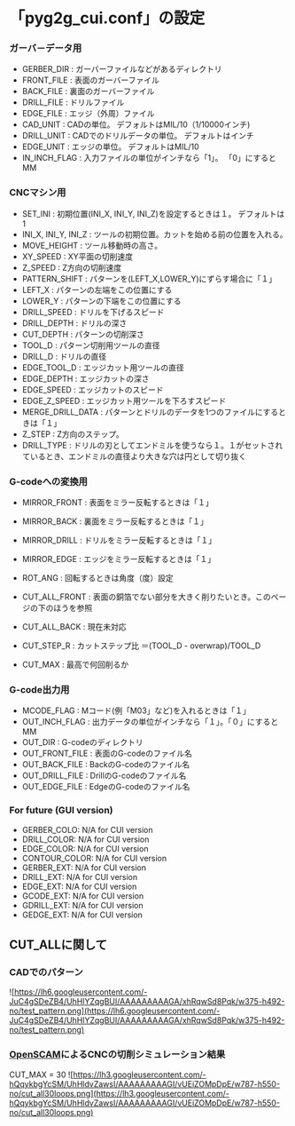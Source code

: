 # 「pyg2g\_cui.conf」の設定 #

### ガーバ－データ用 ###
  * GERBER\_DIR : ガーバーファイルなどがあるディレクトリ
  * FRONT\_FILE : 表面のガーバーファイル
  * BACK\_FILE : 裏面のガーバーファイル
  * DRILL\_FILE : ドリルファイル
  * EDGE\_FILE : エッジ（外周）ファイル
  * CAD\_UNIT : CADの単位。 デフォルトはMIL/10（1/10000インチ)
  * DRILL\_UNIT : CADでのドリルデータの単位。 デフォルトはインチ
  * EDGE\_UNIT :  エッジの単位。 デフォルトはMIL/10
  * IN\_INCH\_FLAG : 入力ファイルの単位がインチなら「1」。 「0」にすると MM

### CNCマシン用 ###
  * SET\_INI : 初期位置(INI\_X, INI\_Y, INI\_Z)を設定するときは１。 デフォルトは 1
  * INI\_X, INI\_Y, INI\_Z : ツールの初期位置。カットを始める前の位置を入れる。
  * MOVE\_HEIGHT : ツール移動時の高さ。
  * XY\_SPEED : XY平面の切削速度
  * Z\_SPEED : Z方向の切削速度
  * PATTERN\_SHIFT : パターンを(LEFT\_X,LOWER\_Y)にずらす場合に「１」
  * LEFT\_X : パターンの左端をこの位置にする
  * LOWER\_Y : パターンの下端をこの位置にする
  * DRILL\_SPEED : ドリルを下げるスピード
  * DRILL\_DEPTH : ドリルの深さ
  * CUT\_DEPTH : パターンの切削深さ
  * TOOL\_D : パターン切削用ツールの直径
  * DRILL\_D : ドリルの直径
  * EDGE\_TOOL\_D : エッジカット用ツールの直径
  * EDGE\_DEPTH : エッジカットの深さ
  * EDGE\_SPEED : エッジカットのスピード
  * EDGE\_Z\_SPEED : エッジカット用ツールを下ろすスピード
  * MERGE\_DRILL\_DATA : パターンとドリルのデータを1つのファイルにするときは「１」
  * Z\_STEP : Z方向のステップ。
  * DRILL\_TYPE : ドリルの刃としてエンドミルを使うなら１。１がセットされているとき、エンドミルの直径より大きな穴は円として切り抜く
### G-codeへの変換用 ###
  * MIRROR\_FRONT : 表面をミラー反転するときは「１」
  * MIRROR\_BACK :  裏面をミラー反転するときは「１」
  * MIRROR\_DRILL :  ドリルをミラー反転するときは「１」
  * MIRROR\_EDGE : エッジをミラー反転するときは「１」
  * ROT\_ANG : 回転するときは角度（度）設定

  * CUT\_ALL\_FRONT : 表面の銅箔でない部分を大きく削りたいとき。このページの下のほうを参照
  * CUT\_ALL\_BACK :  現在未対応
  * CUT\_STEP\_R : カットステップ比 ＝(TOOL\_D - overwrap)/TOOL\_D
  * CUT\_MAX : 最高で何回削るか

### G-code出力用 ###
  * MCODE\_FLAG : Mコード(例「M03」など)を入れるときは「１」
  * OUT\_INCH\_FLAG : 出力データの単位がインチなら「１」。「０」にするとMM
  * OUT\_DIR : G-codeのディレクトリ
  * OUT\_FRONT\_FILE : 表面のG-codeのファイル名
  * OUT\_BACK\_FILE : BackのG-codeのファイル名
  * OUT\_DRILL\_FILE : DrillのG-codeのファイル名
  * OUT\_EDGE\_FILE : EdgeのG-codeのファイル名
### For future (GUI version) ###
  * GERBER\_COLO: N/A for CUI version
  * DRILL\_COLOR: N/A for CUI version
  * EDGE\_COLOR: N/A for CUI version
  * CONTOUR\_COLOR: N/A for CUI version
  * GERBER\_EXT: N/A for CUI version
  * DRILL\_EXT: N/A for CUI version
  * EDGE\_EXT: N/A for CUI version
  * GCODE\_EXT: N/A for CUI version
  * GDRILL\_EXT: N/A for CUI version
  * GEDGE\_EXT: N/A for CUI version

## CUT\_ALLに関して ##
### CADでのパターン ###
![https://lh6.googleusercontent.com/-JuC4gSDeZB4/UhHlYZqgBUI/AAAAAAAAAGA/xhRqwSd8Pqk/w375-h492-no/test_pattern.png](https://lh6.googleusercontent.com/-JuC4gSDeZB4/UhHlYZqgBUI/AAAAAAAAAGA/xhRqwSd8Pqk/w375-h492-no/test_pattern.png)

### [OpenSCAM](http://openscam.com/)によるCNCの切削シミュレーション結果 ###
CUT\_MAX = 30
![https://lh3.googleusercontent.com/-hQqykbgYcSM/UhHldvZawsI/AAAAAAAAAGI/vUEiZOMpDpE/w787-h550-no/cut_all30loops.png](https://lh3.googleusercontent.com/-hQqykbgYcSM/UhHldvZawsI/AAAAAAAAAGI/vUEiZOMpDpE/w787-h550-no/cut_all30loops.png)